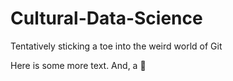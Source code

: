 # Cultural-Data-Science

Tentatively sticking a toe into the weird world of Git

Here is some more text. And, a 🦆